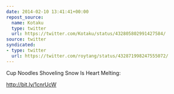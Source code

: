 ```yaml
---
date: 2014-02-10 13:41:41+00:00
repost_source:
  name: Kotaku
  type: twitter
  url: https://twitter.com/Kotaku/status/432805802991427584/
source: twitter
syndicated:
- type: twitter
  url: https://twitter.com/roytang/status/432871998247555072/
---
```


Cup Noodles Shoveling Snow Is Heart Melting:

http://bit.ly/1cnrUcW